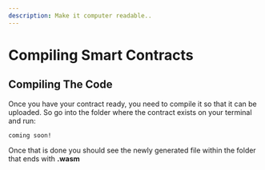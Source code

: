 ```yaml
---
description: Make it computer readable..
---
```


# Compiling Smart Contracts

## Compiling The Code

Once you have your contract ready, you need to compile it so that it can be uploaded. So go into the folder where the contract exists on your terminal and run:

```text
coming soon!
```

Once that is done you should see the newly generated file within the folder that ends with **.wasm**

